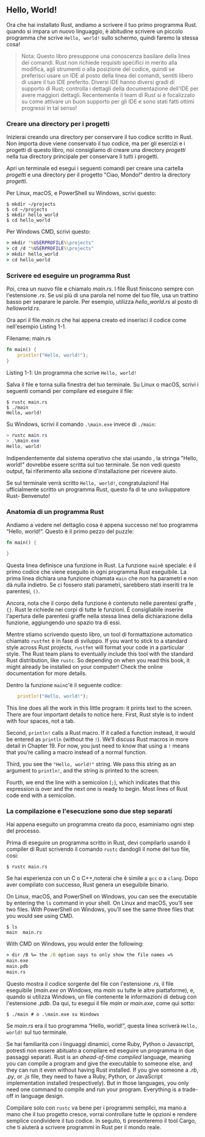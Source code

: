 ## Hello, World!

Ora che hai installato Rust, andiamo a scrivere il tuo primo programma Rust. 
quando si impara un nuovo linguaggio, è abitudine scrivere un piccolo programma
che scrive `Hello, world!` sullo schermo, quindi faremo la stessa cosa! 


> Nota: Questo libro presuppone una conoscenza basilare della linea dei comandi. 
> Rust non richiede requisiti specifici in merito alla modifica, agli strumenti o 
> alla posizione del codice, quindi se preferisci usare un IDE al posto della linea
> dei comandi, sentiti libero di usare il tuo IDE preferito. 
> Diversi IDE hanno diversi gradi di supporto di Rust; controlla i dettagli della
> documentazione dell'IDE per avere maggiori dettagli. Recentemente il team di Rust
> si è focalizzato su come attivare un buon supporto per gli IDE e sono stati fatti
> ottimi progressi in tal senso! 


### Creare una directory per i progetti

Inizierai creando una directory per conservare il tuo codice scritto in Rust. 
Non importa dove viene conservato il tuo codice, ma per gli esercizi e i progetti
di questo libro, noi consigliamo di creare una directory *progetti* nella tua
directory principale per conservare lì tutti i progetti. 

Apri un terminale ed esegui i seguenti comandi per creare una cartella *progetti*
e una directory per il progetto "Ciao, Mondo!" dentro la directory *progetti*. 

Per Linux, macOS, e PowerShell su Windows, scrivi questo:

```text
$ mkdir ~/projects
$ cd ~/projects
$ mkdir hello_world
$ cd hello_world
```

Per Windows CMD, scrivi questo:

```cmd
> mkdir "%USERPROFILE%\projects"
> cd /d "%USERPROFILE%\projects"
> mkdir hello_world
> cd hello_world
```

### Scrivere ed eseguire un programma Rust

Poi, crea un nuovo file e chiamalo *main.rs*. I file Rust finiscono sempre con
l'estensione *.rs*. Se usi più di una parola nel nome del tuo file, usa un 
trattino basso per separare le parole. Per esempio, utilizza *hello_world.rs*
al posto di *helloworld.rs*.

Ora apri il file *main.rs* che hai appena creato ed inserisci il codice come nell'esempio Listing 1-1.

<span class="filename">Filename: main.rs</span>

```rust
fn main() {
    println!("Hello, world!");
}
```

<span class="caption">Listing 1-1: Un programma che scrive `Hello, world!`</span>

Salva il file e torna sulla finestra del tuo terminale. Su Linux o macOS, scrivi
i seguenti comandi per compilare ed eseguire il file:

```text
$ rustc main.rs
$ ./main
Hello, world!
```

Su Windows, scrivi il comando `.\main.exe` invece di `./main`:

```powershell
> rustc main.rs
> .\main.exe
Hello, world!
```

Indipendentemente dal sistema operativo che stai usando , la stringa "Hello, world!" 
dovrebbe essere scritta sul tuo terminale.
Se non vedi questo output, fai riferimento  alla sezione d'installazione per ricevere aiuto. 


Se sul terminale verrà scritto `Hello, world!`, congratulazioni! Hai ufficialmente scritto un 
programma Rust, questo fa di te uno sviluppatore Rust- Benvenuto! 

### Anatomia di un programma Rust 

Andiamo a vedere nel dettaglio cosa è appena successo nel tuo programma “Hello, world!”. 
Questo è il primo pezzo del puzzle:

```rust
fn main() {

}
```

Questa linea definisce una funzione in Rust. La funzione `main`è speciale: 
è il primo codice che viene eseguito in ogni programma Rust eseguibile. La prima
linea dichiara una funzione chiamata `main` che non ha parametri e non dà nulla indietro. 
Se ci fossero stati parametri, sarebbero stati inseriti tra le parentesi, `()`. 

Ancora, nota che il corpo della funzione è contenuto nelle parentesi graffe , `{}`. 
Rust le richiede nei corpi di tutte le funzioni. 
È consigliabile inserire l'apertura delle parentesi graffe nella stessa linea della dichiarazione della funzione, 
aggiungendo uno spazio tra di essi. 


Mentre stiamo scrivendo questo libro, un tool di formattazione automatico 
chiamato `rustfmt` è in fase di sviluppo. 
 If you want to stick to a standard style across Rust
projects, `rustfmt` will format your code in a particular style. The Rust team
plans to eventually include this tool with the standard Rust distribution, like
`rustc`. So depending on when you read this book, it might already be installed
on your computer! Check the online documentation for more details.

Dentro la funzione `main`c'è il seguente codice:

```rust
    println!("Hello, world!");
```

This line does all the work in this little program: it prints text to the
screen. There are four important details to notice here. First, Rust style is
to indent with four spaces, not a tab.

Second, `println!` calls a Rust macro. If it called a function instead, it
would be entered as `println` (without the `!`). We’ll discuss Rust macros in
more detail in Chapter 19. For now, you just need to know that using a `!`
means that you’re calling a macro instead of a normal function.

Third, you see the `"Hello, world!"` string. We pass this string as an argument
to `println!`, and the string is printed to the screen.

Fourth, we end the line with a semicolon (`;`), which indicates that this
expression is over and the next one is ready to begin. Most lines of Rust code
end with a semicolon.

### La compilazione e l'esecuzione sono due step separati

Hai appena eseguito un programma creato da poco, esaminiamo ogni step del processo. 

Prima di eseguire un programma scritto in Rust, devi compilarlo usando il compiler
di Rust scrivendo il comando `rustc` dandogli il nome del tuo file, cosi:

```text
$ rustc main.rs
```
Se hai esperienza con un C o C++,noterai che è simile a `gcc` o a `clang`.
Dopo aver compilato con successo, Rust genera un eseguibile binario. 

On Linux, macOS, and PowerShell on Windows, you can see the executable by
entering the `ls` command in your shell. On Linux and macOS, you’ll see two
files. With PowerShell on Windows, you’ll see the same three files that you
would see using CMD.

```text
$ ls
main  main.rs
```

With CMD on Windows, you would enter the following:

```cmd
> dir /B %= the /B option says to only show the file names =%
main.exe
main.pdb
main.rs
```
Questo mostra il codice sorgente del file con l'estensione *.rs*, il file
eseguibile (*main.exe* on Windows, ma *main* su tutte le altre piattaforme), 
e, quando si utilizza Windows, un file contenente le informazioni di debug 
con l'estensione *.pdb*. 
Da qui, tu esegui il file *main* or *main.exe*, come qui sotto:

```text
$ ./main # o .\main.exe su Windows
```

Se *main.rs* era il tuo programma “Hello, world!”, questa linea scriverà `Hello,
world!` sul tuo terminale.

Se hai familiarità con i linguaggi dinamici, come Ruby, Python o Javascript, 
potresti non essere abituato a compilare ed eseguire un programma in due
passaggi separati.
Rust is an *ahead-of-time compiled* language, meaning you can
compile a program and give the executable to someone else, and they can run it
even without having Rust installed. If you give someone a *.rb*, *.py*, or
*.js* file, they need to have a Ruby, Python, or JavaScript implementation
installed (respectively). But in those languages, you only need one command to
compile and run your program. Everything is a trade-off in language design.

Compilare solo con `rustc` va bene per i programmi semplici, ma mano a mano che
il tuo progetto cresce, vorrai controllare tutte le opzioni e rendere semplice
condividere il tuo codice. 
In seguito, ti presenteremo il tool Cargo, che ti aiuterà a scrivere
programmi in Rust per il mondo reale. 

[troubleshooting]: ch01-01-installation.html#troubleshooting
